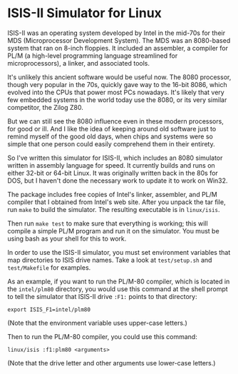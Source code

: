 # ISIS-II Simulator for Linux

ISIS-II was an operating system developed by Intel in the mid-70s for
their MDS (Microprocessor Development System).  The MDS was an 8080-based
system that ran on 8-inch floppies.  It included an assembler, a compiler
for PL/M (a high-level programming language streamlined for microprocessors),
a linker, and associated tools.

It's unlikely this ancient software would be useful now.
The 8080 processor, though very popular in the 70s, quickly gave
way to the 16-bit 8086, which evolved into the CPUs that power most PCs
nowadays.  It's likely that very few embedded systems in the world
today use the 8080, or its very similar competitor, the Zilog Z80.

But we can still see the 8080 influence even in these modern
processors, for good or ill.  And I like the idea of keeping around
old software just to remind myself of the good old days, when
chips and systems were so simple that one person could easily
comprehend them in their entirety.

So I've written this simulator for ISIS-II, which includes an 8080
simulator written in assembly language for speed.  It currently builds
and runs on either 32-bit or 64-bit Linux.  It was originally written
back in the 80s for DOS, but I haven't done the necessary work to
update it to work on Win32.

The package includes free copies of Intel's linker, assembler, and PL/M
compiler that I obtained from Intel's web site.  After you unpack
the tar file, run `make` to build the simulator.
The resulting executable is in `linux/isis`.

Then run `make test` to make sure that everything is
working; this will compile a simple PL/M program and run it on the
simulator.  You must be using bash as your shell for this to work.

In order to use the ISIS-II simulator, you must set environment
variables that map directories to ISIS drive names.
Take a look at `test/setup.sh` and `test/Makefile` for examples.

As an example, if you want to run the PL/M-80 compiler, which
is located in the `intel/plm80` directory, you would use this
command at the shell prompt to tell the simulator that ISIS-II
drive `:F1:` points to that directory:

    export ISIS_F1=intel/plm80

(Note that the environment variable uses upper-case letters.)

Then to run the PL/M-80 compiler, you could use this command:

    linux/isis :f1:plm80 <arguments>

(Note that the drive letter and other arguments use lower-case letters.)
